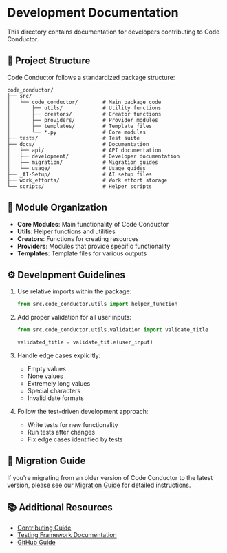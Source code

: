 # Development Documentation

This directory contains documentation for developers contributing to Code Conductor.

## 📁 Project Structure

Code Conductor follows a standardized package structure:

```
code_conductor/
├── src/
│   └── code_conductor/        # Main package code
│       ├── utils/             # Utility functions
│       ├── creators/          # Creator functions
│       ├── providers/         # Provider modules
│       ├── templates/         # Template files
│       └── *.py               # Core modules
├── tests/                     # Test suite
├── docs/                      # Documentation
│   ├── api/                   # API documentation
│   ├── development/           # Developer documentation
│   ├── migration/             # Migration guides
│   └── usage/                 # Usage guides
├── _AI-Setup/                 # AI setup files
├── work_efforts/              # Work effort storage
└── scripts/                   # Helper scripts
```

## 🧩 Module Organization

- **Core Modules**: Main functionality of Code Conductor
- **Utils**: Helper functions and utilities
- **Creators**: Functions for creating resources
- **Providers**: Modules that provide specific functionality
- **Templates**: Template files for various outputs

## ⚙️ Development Guidelines

1. Use relative imports within the package:
   ```python
   from src.code_conductor.utils import helper_function
   ```

2. Add proper validation for all user inputs:
   ```python
   from src.code_conductor.utils.validation import validate_title

   validated_title = validate_title(user_input)
   ```

3. Handle edge cases explicitly:
   - Empty values
   - None values
   - Extremely long values
   - Special characters
   - Invalid date formats

4. Follow the test-driven development approach:
   - Write tests for new functionality
   - Run tests after changes
   - Fix edge cases identified by tests

## 🔄 Migration Guide

If you're migrating from an older version of Code Conductor to the latest version, please see our [Migration Guide](./migration/MIGRATION_GUIDE_v0.4.x.md) for detailed instructions.

## 📚 Additional Resources

- [Contributing Guide](./CONTRIBUTING.md)
- [Testing Framework Documentation](./TESTING_FRAMEWORK_DOCUMENTATION.md)
- [GitHub Guide](./GITHUB_GUIDE.md)